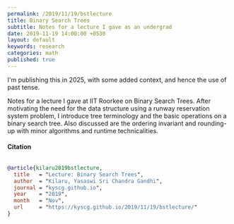 ```yaml
---
permalink: /2019/11/19/bstlecture
title: Binary Search Trees
subtitle: Notes for a lecture I gave as an undergrad 
date: 2019-11-19 14:00:00 +0530
layout: default
keywords: research
categories: math
published: true
---
```


I'm publishing this in 2025, with some added context, and hence the use of past tense.

Notes for a lecture I gave at IIT Roorkee on Binary Search Trees. After motivating the need for the data structure using a runway reservation system problem, I introduce tree terminology and the basic operations on a binary search tree. Also discussed are the ordering invariant and rounding-up with minor algorithms and runtime technicalities.

<center>
<object data="/assets/pdfs/bstlecture.pdf" width="80%" height="1000" type='application/pdf'></object>
</center>

#### Citation

```bibtex

@article{kilaru2019bstlecture,
  title   = "Lecture: Binary Search Trees",
  author  = "Kilaru, Yasaswi Sri Chandra Gandhi",
  journal = "kyscg.github.io",
  year    = "2019",
  month   = "Nov",
  url     = "https://kyscg.github.io/2019/11/19/bstlecture/"
}
```


